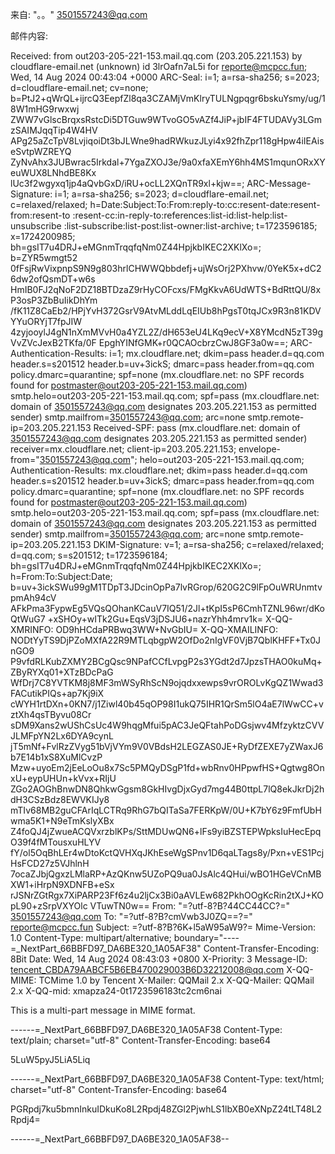 来自: "。。" <3501557243@qq.com>

邮件内容:

Received: from out203-205-221-153.mail.qq.com (203.205.221.153)
        by cloudflare-email.net (unknown) id 3lrOafn7aL5i
        for <reporte@mcpcc.fun>; Wed, 14 Aug 2024 00:43:04 +0000
ARC-Seal: i=1; a=rsa-sha256; s=2023; d=cloudflare-email.net; cv=none;
	b=PtJ2+qWrQL+ijrcQ3EepfZl8qa3CZAMjVmKlryTULNgpqgr6bskuYsmy/ug/18W1mHG9rwxwj
	ZWW7vGlscBrqxsRstcDi5DTGuw9WTvoGO5vAZf4JiP+jbIF4FTUDAVy3LGmzSAIMJqqTip4W4HV
	APg25aZcTpV8LvjiqoiDt3bJLWne9hadRWkuzJLyi4x92fhZpr118gHpw4iIEAiseSvtpWZREYQ
	ZyNvAhx3JUBwrac5Irkdal+7YgaZXOJ3e/9a0xfaXEmY6hh4MS1mqunORxXYeuWUX8LNhdBE8Kx
	lUc3f2wgyxq1jp4aQvbGxD/iRU+ocLL2XQnTR9xl+kjw==;
ARC-Message-Signature: i=1; a=rsa-sha256; s=2023; d=cloudflare-email.net; c=relaxed/relaxed;
	h=Date:Subject:To:From:reply-to:cc:resent-date:resent-from:resent-to
	:resent-cc:in-reply-to:references:list-id:list-help:list-unsubscribe
	:list-subscribe:list-post:list-owner:list-archive; t=1723596185;
	x=1724200985; bh=gsIT7u4DRJ+eMGnmTrqqfqNm0Z44HpjkbIKEC2XKlXo=; b=ZYR5wmgt52
	0fFsjRwVixpnpS9N9g803hrlCHWWQbbdefj+ujWsOrj2PXhvw/0YeK5x+dC26dw2ofQsmDT+w6s
	HmIB0FJ2qNoF2DZ18BTDzaZ9rHyCOFcxs/FMgKkvA6UdWTS+BdRttQU/8xP3osP3ZbBuIikDhYm
	/fK11Z8CaEb2/HPjYvH372GsrV9AtvMLddLqEIUb8hPgsT0tqJCx9R3n81KDVYYuORYjT7fpJIW
	4zyjooylJ4gN1nXmMVvH0a4YZL2Z/dH653eU4LKq9ecV+X8YMcdN5zT39gVvZVcJexB2TKfa/0F
	EpghYINfGMK+r0QCAOcbrzCwJ8GF3a0w==;
ARC-Authentication-Results: i=1; mx.cloudflare.net;
	dkim=pass header.d=qq.com header.s=s201512 header.b=uv+3ickS;
	dmarc=pass header.from=qq.com policy.dmarc=quarantine;
	spf=none (mx.cloudflare.net: no SPF records found for postmaster@out203-205-221-153.mail.qq.com) smtp.helo=out203-205-221-153.mail.qq.com;
	spf=pass (mx.cloudflare.net: domain of 3501557243@qq.com designates 203.205.221.153 as permitted sender) smtp.mailfrom=3501557243@qq.com;
	arc=none smtp.remote-ip=203.205.221.153
Received-SPF: pass (mx.cloudflare.net: domain of 3501557243@qq.com designates 203.205.221.153 as permitted sender)
	receiver=mx.cloudflare.net; client-ip=203.205.221.153; envelope-from="3501557243@qq.com"; helo=out203-205-221-153.mail.qq.com;
Authentication-Results: mx.cloudflare.net;
	dkim=pass header.d=qq.com header.s=s201512 header.b=uv+3ickS;
	dmarc=pass header.from=qq.com policy.dmarc=quarantine;
	spf=none (mx.cloudflare.net: no SPF records found for postmaster@out203-205-221-153.mail.qq.com) smtp.helo=out203-205-221-153.mail.qq.com;
	spf=pass (mx.cloudflare.net: domain of 3501557243@qq.com designates 203.205.221.153 as permitted sender) smtp.mailfrom=3501557243@qq.com;
	arc=none smtp.remote-ip=203.205.221.153
DKIM-Signature: v=1; a=rsa-sha256; c=relaxed/relaxed; d=qq.com; s=s201512;
	t=1723596184; bh=gsIT7u4DRJ+eMGnmTrqqfqNm0Z44HpjkbIKEC2XKlXo=;
	h=From:To:Subject:Date;
	b=uv+3ickSWu99gM1TDpT3JDcinOpPa7lvRGrop/620G2C9lFpOuWRUnmtvpmAh94cV
	 AFkPma3FypwEg5VQsQOhanKCauV7IQ51/2Jl+tKpI5sP6CmhTZNL96wr/dKoQtWuG7
	 +xSHOy+wITk2Gu+EqsV3jDSJU6+nazrYhh4mrv1k=
X-QQ-XMRINFO: OD9hHCdaPRBwq3WW+NvGbIU=
X-QQ-XMAILINFO: NODtYyTS9DjPZoMXfA22R9MTLqbgpW2OfDo2nIgVF0VjB7QblKHFF+Tx0JnGO9
	 P9vfdRLKubZXMY2BCgQsc9NPafCCfLvpgP2s3YGdt2d7JpzsTHAO0kuMq+ZByRYXq01+XTzBDcPaG
	 WfDrj7C8YVTKM8j8MF3mWSyRhScN9ojqdxxewps9vrOROLvKgQZ1Wwad3FACutikPIQs+ap7Kj9iX
	 cWYH1rtDXn+0KN7/j1Ziwl40b45qOP98I1ukQ75IHR1QrSm5lO4aE7lWwCC+vztXh4qsTByvu08Cr
	 sDM9Xans2wUShCsUc4W9hqgMfui5pAC3JeQFtahPoDGsjwv4MfzyktzCVVJLMFpYN2Lx6DYA9cynL
	 jT5mNf+FvlRzZVyg51bVjVYm9V0VBdsH2LEGZAS0JE+RyDfZEXE7yZWaxJ6b7E14b1xS8XuMlCvzP
	 Mzw+uyoEm2jEeLoOu8x7Sc5PMQyDSgP1fd+wbRnv0HPpwfHS+Qgtwg8OnxU+eypUHUn+kVvx+RIjU
	 ZGo2AOGhBnwDN8QhkwGgsm8GkHIvgDjxGyd7mg44B0ttpL7lQ8ekJkrDj2hdH3CSzBdz8EWVKIJy8
	 mTIv68MB2guCFArIqLCTRq9RhG7bQITaSa7FERKpW/0U+K7bY6z9FmfUbHwma5K1+N9eTmKslyXBx
	 Z4foQJ4jZwueACQVxrzblKPs/SttMDUwQN6+lFs9yiBZSTEPWpksIuHecEpqO39f4fMTousxuHLYV
	 fY/ol5OqBhLEr4wDtoKctQVHXqJKhEseWgSPnv1D6qaLTags8y/Pxn+vES1PcjHsFCD27z5VJhlnH
	 7ocaZJbjQgxzLMlaRP+AzQKnw5UZoPQ9ua0JsAlc4QHui/wBO1HGeVCnMBXW1+iHrpN9XDNFB+eSx
	 rJSNrZGtRgx7XiPARP23Ff6z4u2ljCx3Bi0aAVLEw682PkhOOgKcRin2tXJ+KOpL90+zSrpVXYOlc
	 VTuwTN0w==
From: "=?utf-8?B?44CC44CC?=" <3501557243@qq.com>
To: "=?utf-8?B?cmVwb3J0ZQ==?=" <reporte@mcpcc.fun>
Subject: =?utf-8?B?6K+l5aW95aW9?=
Mime-Version: 1.0
Content-Type: multipart/alternative;
	boundary="----=_NextPart_66BBFD97_DA6BE320_1A05AF38"
Content-Transfer-Encoding: 8Bit
Date: Wed, 14 Aug 2024 08:43:03 +0800
X-Priority: 3
Message-ID: <tencent_CBDA79AABCF5B6EB470029003B6D32212008@qq.com>
X-QQ-MIME: TCMime 1.0 by Tencent
X-Mailer: QQMail 2.x
X-QQ-Mailer: QQMail 2.x
X-QQ-mid: xmapza24-0t1723596183tc2cm6nai

This is a multi-part message in MIME format.

------=_NextPart_66BBFD97_DA6BE320_1A05AF38
Content-Type: text/plain;
	charset="utf-8"
Content-Transfer-Encoding: base64

5LuW5pyJ5LiA5Liq

------=_NextPart_66BBFD97_DA6BE320_1A05AF38
Content-Type: text/html;
	charset="utf-8"
Content-Transfer-Encoding: base64

PGRpdj7ku5bmnInkuIDkuKo8L2Rpdj48ZGl2PjwhLS1lbXB0eXNpZ24tLT48L2Rpdj4=

------=_NextPart_66BBFD97_DA6BE320_1A05AF38--

